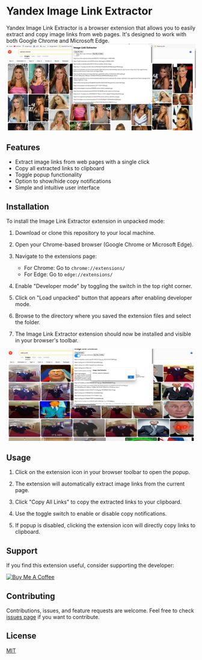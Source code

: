 # Yandex Image Link Extractor

Yandex Image Link Extractor is a browser extension that allows you to easily extract and copy image links from web pages. It's designed to work with both Google Chrome and Microsoft Edge.
![Carmen Electra Search](2.png)




## Features

- Extract image links from web pages with a single click
- Copy all extracted links to clipboard
- Toggle popup functionality
- Option to show/hide copy notifications
- Simple and intuitive user interface

## Installation

To install the Image Link Extractor extension in unpacked mode:

1. Download or clone this repository to your local machine.

2. Open your Chrome-based browser (Google Chrome or Microsoft Edge).

3. Navigate to the extensions page:
   - For Chrome: Go to `chrome://extensions/`
   - For Edge: Go to `edge://extensions/`

4. Enable "Developer mode" by toggling the switch in the top right corner.

5. Click on "Load unpacked" button that appears after enabling developer mode.

6. Browse to the directory where you saved the extension files and select the folder.

7. The Image Link Extractor extension should now be installed and visible in your browser's toolbar.
   
![Wide Putin Search](1.png)

## Usage

1. Click on the extension icon in your browser toolbar to open the popup.

2. The extension will automatically extract image links from the current page.

3. Click "Copy All Links" to copy the extracted links to your clipboard.

4. Use the toggle switch to enable or disable copy notifications.

5. If popup is disabled, clicking the extension icon will directly copy links to clipboard.

## Support

If you find this extension useful, consider supporting the developer:

[![Buy Me A Coffee](https://www.buymeacoffee.com/assets/img/custom_images/orange_img.png)](https://buymeacoffee.com/milky99)

## Contributing

Contributions, issues, and feature requests are welcome. Feel free to check [issues page](link-to-your-issues-page) if you want to contribute.

## License

[MIT](link-to-your-license-file)
